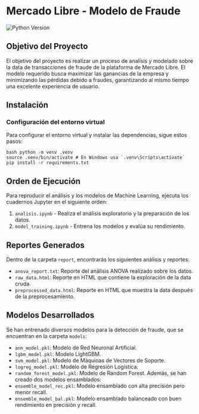 # Mercado Libre - Modelo de Fraude
![Python Version](https://img.shields.io/badge/python-3.10.11-blue.svg) 

## Objetivo del Proyecto 
El objetivo del proyecto es realizar un proceso de analisis y modelado sobre la data de transacciones de fraude de la plataforma de Mercado Libre. El modelo requerido busca maximizar las ganancias de la empresa y minimizando las pérdidas debido a fraudes, garantizando al mismo tiempo una excelente experiencia de usuario. 

## Instalación  
### Configuración del entorno virtual 
Para configurar el entorno virtual y instalar las dependencias, sigue estos pasos: 

```
bash python -m venv .venv 
source .venv/bin/activate # En Windows usa `.venv\Scripts\activate` 
pip install -r requirements.txt 
```  
## Orden de Ejecución 
Para reproducir el análisis y los modelos de Machine Learning, ejecuta los cuadernos Jupyter en el siguiente orden: 
1.  `analisis.ipynb` - Realiza el análisis exploratorio y la preparación de los datos. 
2.  `model_training.ipynb` - Entrena los modelos y evalúa su rendimiento. 

## Reportes Generados 
Dentro de la carpeta `report`, encontrarás los siguientes análisis y reportes: 
-  `anova_report.txt`: Reporte del análisis ANOVA realizado sobre los datos. 
-  `raw_data.html`: Reporte en HTML que contiene la exploración de la data cruda. 
-  `preprocessed_data.html`: Reporte en HTML que muestra la data después de la preprocesamiento. 

## Modelos Desarrollados 
Se han entrenado diversos modelos para la detección de fraude, que se encuentran en la carpeta `models`: 
-  `ann_model.pkl`: Modelo de Red Neuronal Artificial. 
-  `lgbm_model.pkl`: Modelo LightGBM. 
-  `svm_model.pkl`: Modelo de Máquinas de Vectores de Soporte. 
-  `logreg_model.pkl`: Modelo de Regresión Logística. 
-  `random_forest_model.pkl`: Modelo de Random Forest. Además, se han creado dos modelos ensamblados: 
-  `ensemble_model_rec.pkl`: Modelo ensamblado con alta precisión pero menor recall. 
-  `ensemble_model_bal.pkl`: Modelo ensamblado balanceado con buen rendimiento en precisión y recall. 